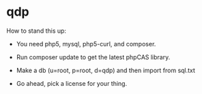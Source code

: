 # qdp

How to stand this up:

* You need php5, mysql, php5-curl, and composer.

* Run composer update to get the latest phpCAS library.

* Make a db (u=root, p=root, d=qdp) and then import from sql.txt

* Go ahead, pick a license for your thing.

